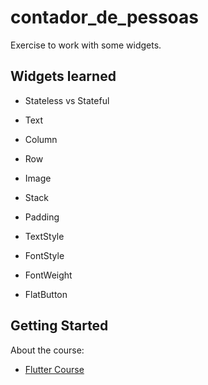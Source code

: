# contador_de_pessoas

Exercise to work with some widgets.

## Widgets learned

- Stateless vs Stateful

- Text

- Column

- Row

- Image

- Stack

- Padding

- TextStyle

- FontStyle

- FontWeight

- FlatButton

## Getting Started

About the course:

- [Flutter Course](https://www.udemy.com/curso-completo-flutter-app-android-ios)
